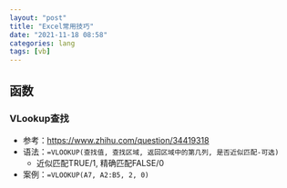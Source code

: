 ```yaml
---
layout: "post"
title: "Excel常用技巧"
date: "2021-11-18 08:58"
categories: lang
tags: [vb]
---
```


## 函数

### VLookup查找

- 参考：https://www.zhihu.com/question/34419318
- 语法：`=VLOOKUP(查找值, 查找区域, 返回区域中的第几列, 是否近似匹配-可选)`
    - 近似匹配TRUE/1, 精确匹配FALSE/0
- 案例：`=VLOOKUP(A7, A2:B5, 2, 0)`

### 

